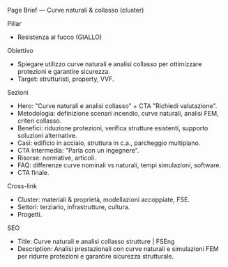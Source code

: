 Page Brief — Curve naturali & collasso (cluster)

Pillar
- Resistenza al fuoco (GIALLO)

Obiettivo
- Spiegare utilizzo curve naturali e analisi collasso per ottimizzare protezioni e garantire sicurezza.
- Target: strutturisti, property, VVF.

Sezioni
- Hero: "Curve naturali e analisi collasso" + CTA "Richiedi valutazione".
- Metodologia: definizione scenari incendio, curve naturali, analisi FEM, criteri collasso.
- Benefici: riduzione protezioni, verifica strutture esistenti, supporto soluzioni alternative.
- Casi: edificio in acciaio, struttura in c.a., parcheggio multipiano.
- CTA intermedia: "Parla con un ingegnere".
- Risorse: normative, articoli.
- FAQ: differenze curve nominali vs naturali, tempi simulazioni, software.
- CTA finale.

Cross-link
- Cluster: materiali & proprietà, modellazioni accoppiate, FSE.
- Settori: terziario, infrastrutture, cultura.
- Progetti.

SEO
- Title: Curve naturali e analisi collasso strutture | FSEng
- Description: Analisi prestazionali con curve naturali e simulazioni FEM per ridurre protezioni e garantire sicurezza strutturale.

